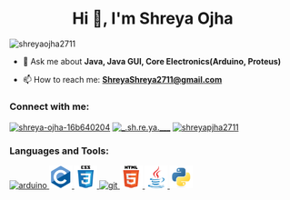 <h1 align="center">Hi 👋, I'm Shreya Ojha</h1>
<p align="left"> <img src="https://komarev.com/ghpvc/?username=shreyaojha2711&label=Profile%20views&color=0e75b6&style=flat" alt="shreyaojha2711" /> </p>

- 💬 Ask me about **Java, Java GUI, Core Electronics(Arduino, Proteus)**

- 📫 How to reach me: **ShreyaShreya2711@gmail.com**

<h3 align="left">Connect with me:</h3>
<p align="left">
<a href="https://linkedin.com/in/shreya-ojha-16b640204" target="blank"><img align="center" src="https://raw.githubusercontent.com/rahuldkjain/github-profile-readme-generator/master/src/images/icons/Social/linked-in-alt.svg" alt="shreya-ojha-16b640204" height="30" width="40" /></a>
<a href="https://instagram.com/_.sh.re.ya.___" target="blank"><img align="center" src="https://raw.githubusercontent.com/rahuldkjain/github-profile-readme-generator/master/src/images/icons/Social/instagram.svg" alt="_.sh.re.ya.___" height="30" width="40" /></a>
<a href="https://www.codechef.com/users/shreyapjha2711" target="blank"><img align="center" src="https://cdn.jsdelivr.net/npm/simple-icons@3.1.0/icons/codechef.svg" alt="shreyapjha2711" height="30" width="40" /></a>
</p>

<h3 align="left">Languages and Tools:</h3>
<p align="left"> <a href="https://www.arduino.cc/" target="_blank" rel="noreferrer"> <img src="https://cdn.worldvectorlogo.com/logos/arduino-1.svg" alt="arduino" width="40" height="40"/> </a> <a href="https://www.cprogramming.com/" target="_blank" rel="noreferrer"> <img src="https://raw.githubusercontent.com/devicons/devicon/master/icons/c/c-original.svg" alt="c" width="40" height="40"/> </a> <a href="https://www.w3schools.com/css/" target="_blank" rel="noreferrer"> <img src="https://raw.githubusercontent.com/devicons/devicon/master/icons/css3/css3-original-wordmark.svg" alt="css3" width="40" height="40"/> </a> <a href="https://git-scm.com/" target="_blank" rel="noreferrer"> <img src="https://www.vectorlogo.zone/logos/git-scm/git-scm-icon.svg" alt="git" width="40" height="40"/> </a> <a href="https://www.w3.org/html/" target="_blank" rel="noreferrer"> <img src="https://raw.githubusercontent.com/devicons/devicon/master/icons/html5/html5-original-wordmark.svg" alt="html5" width="40" height="40"/> </a> <a href="https://www.java.com" target="_blank" rel="noreferrer"> <img src="https://raw.githubusercontent.com/devicons/devicon/master/icons/java/java-original.svg" alt="java" width="40" height="40"/> </a> <a href="https://www.python.org" target="_blank" rel="noreferrer"> <img src="https://raw.githubusercontent.com/devicons/devicon/master/icons/python/python-original.svg" alt="python" width="40" height="40"/> </a> </p>
